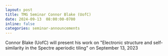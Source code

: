 ```yaml
---
layout: post
title: TMG Seminar Connor Blake (UofC)
date: 2024-09-13  08:00:00-0700
inline: false
categories: seminar-announcements
---
```



Connor Blake (UofC)  will present his work on "Electronic structure and self-similarity in the Spectre aperiodic tiling" on September 13, 2023

